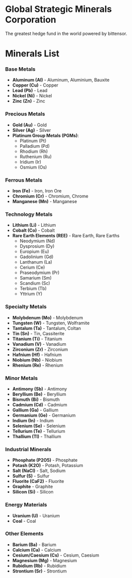 # Global Strategic Minerals Corporation
The greatest hedge fund in the world powered by bittensor.

# Minerals List
### Base Metals
- **Aluminum (Al)** - Aluminum, Aluminium, Bauxite
- **Copper (Cu)** - Copper
- **Lead (Pb)** - Lead
- **Nickel (Ni)** - Nickel
- **Zinc (Zn)** - Zinc

### Precious Metals
- **Gold (Au)** - Gold
- **Silver (Ag)** - Silver
- **Platinum Group Metals (PGMs)**:
  - Platinum (Pt)
  - Palladium (Pd)
  - Rhodium (Rh)
  - Ruthenium (Ru)
  - Iridium (Ir)
  - Osmium (Os)

### Ferrous Metals
- **Iron (Fe)** - Iron, Iron Ore
- **Chromium (Cr)** - Chromium, Chrome
- **Manganese (Mn)** - Manganese

### Technology Metals
- **Lithium (Li)** - Lithium
- **Cobalt (Co)** - Cobalt
- **Rare Earth Elements (REE)** - Rare Earth, Rare Earths
  - Neodymium (Nd)
  - Dysprosium (Dy)
  - Europium (Eu)
  - Gadolinium (Gd)
  - Lanthanum (La)
  - Cerium (Ce)
  - Praseodymium (Pr)
  - Samarium (Sm)
  - Scandium (Sc)
  - Terbium (Tb)
  - Yttrium (Y)

### Specialty Metals
- **Molybdenum (Mo)** - Molybdenum
- **Tungsten (W)** - Tungsten, Wolframite
- **Tantalum (Ta)** - Tantalum, Coltan
- **Tin (Sn)** - Tin, Cassiterite
- **Titanium (Ti)** - Titanium
- **Vanadium (V)** - Vanadium
- **Zirconium (Zr)** - Zirconium
- **Hafnium (Hf)** - Hafnium
- **Niobium (Nb)** - Niobium
- **Rhenium (Re)** - Rhenium

### Minor Metals
- **Antimony (Sb)** - Antimony
- **Beryllium (Be)** - Beryllium
- **Bismuth (Bi)** - Bismuth
- **Cadmium (Cd)** - Cadmium
- **Gallium (Ga)** - Gallium
- **Germanium (Ge)** - Germanium
- **Indium (In)** - Indium
- **Selenium (Se)** - Selenium
- **Tellurium (Te)** - Tellurium
- **Thallium (Tl)** - Thallium

### Industrial Minerals
- **Phosphate (P2O5)** - Phosphate
- **Potash (K2O)** - Potash, Potassium
- **Salt (NaCl)** - Salt, Sodium
- **Sulfur (S)** - Sulfur
- **Fluorite (CaF2)** - Fluorite
- **Graphite** - Graphite
- **Silicon (Si)** - Silicon

### Energy Materials
- **Uranium (U)** - Uranium
- **Coal** - Coal

### Other Elements
- **Barium (Ba)** - Barium
- **Calcium (Ca)** - Calcium
- **Cesium/Caesium (Cs)** - Cesium, Caesium
- **Magnesium (Mg)** - Magnesium
- **Rubidium (Rb)** - Rubidium
- **Strontium (Sr)** - Strontium
